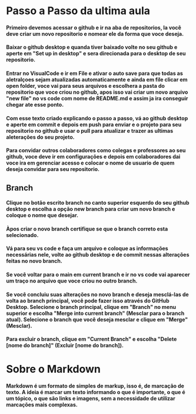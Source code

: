 # Passo a Passo da ultima aula

#### Primeiro devemos acessar o github e ir na aba de repositorios, la você deve criar um novo repositorio e nomear ele da forma que voce deseja.

#### Baixar o github desktop e quanda tiver baixado volte no seu github e aperte em "Set up in desktop" e sera direcionada para o desktop de seu repositorio.

#### Entrar no VisualCode e ir em File e ativar o auto save para que todas as aletralçoes sejam atualizadas automaticamente e ainda em file  clicar em open folder, voce vai para seus arquivos e escolhera a pasta do repositorio que voce criou no github, apos isso vai criar um novo arquivo "new file" no vs code com nome de README.md e assim ja ira conseguir chegar ate esse ponto.

#### Com esse texto criado explicando o passo a passo, vá ao github desktop e aperte em commit e depois em push para enviar e o projeto para seu repositorio no github e usar o pull para atualizar e trazer as ultimas aleterações do seu projeto.

#### Para convidar outros colaboradores como colegas e professores ao seu github, voce deve ir em configurações e depois em colaboradores dai voce ira em gerenciar acesso e colocar o nome de usuario de quem deseja convidar para seu repositorio.

## Branch

#### Clique no botão escrito branch no canto superior esquerdo do seu github desktop e escolha a opção new branch para criar um novo branch e coloque o nome que desejar.

#### Àpos criar o novo branch certifique se que o branch correto esta selecionado.

#### Vá para seu vs code e faça um arquivo e coloque as informações necessárias nele, volte ao github desktop e de commit nessas alterações feitas no novo branch.

#### Se você voltar para o main em current branch e ir no vs code vai aparecer um traço no arquivo que voce criou no outro branch.

#### Se você concluiu suas alterações no novo branch e deseja mesclá-las de volta ao branch principal, você pode fazer isso através do GitHub Desktop. Selecione o branch principal, clique em "Branch" no menu superior e escolha "Merge into current branch" (Mesclar para o branch atual). Selecione o branch que você deseja mesclar e clique em "Merge" (Mesclar).

#### Para excluir o branch, clique em "Current Branch" e escolha "Delete [nome do branch]" (Excluir [nome do branch]).

# Sobre o Markdown 

#### Markdown é um formato de simples de markup, isso é, de marcação de texto. A ideia é marcar um texto informando o que é importante, o que é um tópico, o que são links e imagens, sem a necessidade de utilizar marcações mais complexas.

